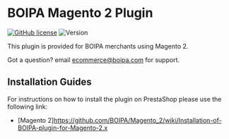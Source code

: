 # BOIPA Magento 2 Plugin
[![GitHub license](https://img.shields.io/github/license/BOIPA/Magento_2)](https://github.com/BOIPA/Magento_2/blob/master/LICENSE)
![Version](https://img.shields.io/badge/version-1.1.0-informational)

This plugin is provided for BOIPA merchants using Magento 2. 

Got a question? email ecommerce@boipa.com for support.

## Installation Guides
For instructions on how to install the plugin on PrestaShop please use the following link:

* [Magento 2]https://github.com/BOIPA/Magento_2/wiki/Installation-of-BOIPA-plugin-for-Magento-2.x
